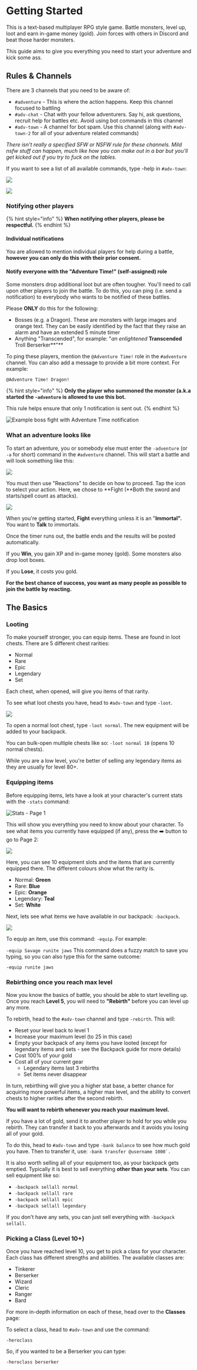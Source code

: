 # Getting Started

This is a text-based multiplayer RPG style game. Battle monsters, level up, loot and earn in-game money \(gold\). Join forces with others in Discord and beat those harder monsters.

This guide aims to give you everything you need to start your adventure and kick some ass.

## Rules & Channels <a id="channels"></a>

There are 3 channels that you need to be aware of:

* `#adventure` - This is where the action happens. Keep this channel focused to battling
* `#adv-chat` - Chat with your fellow adventurers. Say hi, ask questions, recruit help for battles etc. Avoid using bot commands in this channel
* `#adv-town` - A channel for bot spam. Use this channel \(along with `#adv-town-2` for all of your adventure related commands\)

_There isn't really a specified SFW or NSFW rule for these channels. Mild nsfw stuff can happen, much like how you can make out in a bar but you'll get kicked out if you try to fuck on the tables._

If you want to see a list of all available commands, type -help in `#adv-town`:

![](.gitbook/assets/screenshot-2020-09-23-at-16.27.09.png)

![](.gitbook/assets/screenshot-2020-09-23-at-16.27.40.png)

### Notifying other players

{% hint style="info" %}
**When notifying other players, please be respectful.**
{% endhint %}

#### Individual notifications

You are allowed to mention individual players for help during a battle, **however you can only do this with their prior consent.**

#### Notify everyone with the "Adventure Time!" \(self-assigned\) role

Some monsters drop additional loot but are often tougher. You'll need to call upon other players to join the battle. To do this, you can ping \(i.e. send a notification\) to everybody who wants to be notified of these battles.

Please **ONLY** do this for the following:

* Bosses \(e.g. a Dragon\). These are monsters with large images and orange text. They can be easily identified by the fact that they raise an alarm and have an extended 5 minute timer
* Anything "Transcended", for example: "_an enlightened_ **Transcended** Troll Berserker**"**

To ping these players, mention the `@Adventure Time!` role in the `#adventure` channel. You can also add a message to provide a bit more context. For example:

`@Adventure Time! Dragon!`

{% hint style="info" %}
**Only the player who summoned the monster \(a.k.a started the `-adventure` is allowed to use this bot.**

This rule helps ensure that only 1 notification is sent out.
{% endhint %}

![Example boss fight with Adventure Time notification](.gitbook/assets/image%20%281%29.png)

### What an adventure looks like <a id="what-an-adventure-looks-like"></a>

To start an adventure, you or somebody else must enter the `-adventure` \(or `-a` for short\) command in the `#adventure` channel. This will start a battle and will look something like this:

![](.gitbook/assets/screenshot-2020-09-23-at-16.30.38.png)

You must then use "Reactions" to decide on how to proceed. Tap the icon to select your action. Here, we chose to **Fight \(**Both the sword and starts/spell count as attacks\).

![](.gitbook/assets/screenshot-2020-09-23-at-16.31.11.png)

When you're getting started, **Fight** everything unless it is an "**Immortal".** You want to **Talk** to immortals.

Once the timer runs out, the battle ends and the results will be posted automatically.

If you **Win**, you gain XP and in-game money \(gold\). Some monsters also drop loot boxes.

If you **Lose**, it costs you gold.

**For the best chance of success, you want as many people as possible to join the battle by reacting.**

## The Basics <a id="the-basics"></a>

### Looting <a id="looting"></a>

To make yourself stronger, you can equip items. These are found in loot chests. There are 5 different chest rarities:

* Normal
* Rare
* Epic
* Legendary
* Set

Each chest, when opened, will give you items of that rarity.

To see what loot chests you have, head to `#adv-town` and type `-loot`.

![](.gitbook/assets/screenshot-2020-09-23-at-16.29.54.png)

To open a normal loot chest, type `-loot normal`. The new equipment will be added to your backpack.

You can bulk-open multiple chests like so: `-loot normal 10` \(opens 10 normal chests\).

While you are a low level, you're better of selling any legendary items as they are usually for level 80+.

### Equipping items <a id="equipping-items"></a>

Before equipping items, lets have a look at your character's current stats with the `-stats` command:

![Stats - Page 1](.gitbook/assets/screenshot-2020-09-23-at-16.33.01.png)

This will show you everything you need to know about your character. To see what items you currently have equipped \(if any\), press the ➡️ button to go to Page 2:

![](.gitbook/assets/screenshot-2020-09-23-at-16.33.27.png)

Here, you can see 10 equipment slots and the items that are currently equipped there. The different colours show what the rarity is.

* Normal: **Green**
* Rare: **Blue**
* Epic: **Orange**
* Legendary: **Teal**
* Set: **White**

Next, lets see what items we have available in our backpack: `-backpack`.

![](.gitbook/assets/screenshot-2020-09-23-at-16.34.26.png)

To equip an item, use this command: `-equip`. For example:

`-equip Savage runite jaws` This command does a fuzzy match to save you typing, so you can also type this for the same outcome:

`-equip runite jaws`

### Rebirthing once you reach max level <a id="rebirthing-once-you-reach-max-level"></a>

Now you know the basics of battle, you should be able to start levelling up. Once you reach **Level 5**, you will need to **"Rebirth"** before you can level up any more.

To rebirth, head to the `#adv-town` channel and type `-rebirth`. This will:

* Reset your level back to level 1
* Increase your maximum level \(to 25 in this case\)
* Empty your backpack of any items you have looted \(except for legendary items and sets - see the Backpack guide for more details\)
* Cost 100% of your gold
* Cost all of your current gear
  * Legendary items last 3 rebirths
  * Set items never disappear

In turn, rebirthing will give you a higher stat base, a better chance for acquiring more powerful items, a higher max level, and the ability to convert chests to higher rarities after the second rebirth.

**You will want to rebirth whenever you reach your maximum level.**

If you have a lot of gold, send it to another player to hold for you while you rebirth. They can transfer it back to you afterwards and it avoids you losing all of your gold.

To do this, head to `#adv-town` and type `-bank balance` to see how much gold you have. Then to transfer it, use: ``-bank transfer @username 1000`.``

It is also worth selling all of your equipment too, as your backpack gets emptied. Typically it is best to sell everything **other than your sets**. You can sell equipment like so:

* `-backpack sellall normal`
* `-backpack sellall rare`
* `-backpack sellall epic`
* `-backpack sellall legendary`

If you don't have any sets, you can just sell everything with `-backpack sellall`.

### Picking a Class \(Level 10+\) <a id="picking-a-class-level-10"></a>

Once you have reached level 10, you get to pick a class for your character. Each class has different strengths and abilities. The available classes are:

* Tinkerer
* Berserker
* Wizard
* Cleric
* Ranger
* Bard

For more in-depth information on each of these, head over to the **Classes** page:

To select a class, head to `#adv-town` and use the command:

`-heroclass`

So, if you wanted to be a Berserker you can type:

`-heroclass berserker`

